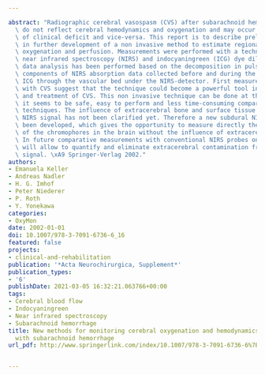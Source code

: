---
abstract: "Radiographic cerebral vasospasm (CVS) after subarachnoid hemorrhage (SAH)\
  \ do not reflect cerebral hemodynamics and oxygenation and may occur in the absence\
  \ of clinical deficit and vice-versa. This report is to describe preliminary findings\
  \ in further development of a non invasive method to estimate regional cerebral\
  \ oxygenation and perfusion. Measurements were performed with a technique combining\
  \ near infrared spectroscopy (NIRS) and indocyaningreen (ICG) dye dilution. Successful\
  \ data analysis has been performed based on the decomposition in pulsatile and non-pulsatile\
  \ components of NIRS absorption data collected before and during the passage of\
  \ ICG through the vascular bed under the NIRS-detector. First measurements in patients\
  \ with CVS suggest that the technique could become a powerful tool in the detection\
  \ and treatment of CVS. This non invasive technique can be done at the bedside,\
  \ it seems to be safe, easy to perform and less time-consuming compared to conventional\
  \ techniques. The influence of extracerebral bone and surface tissue on cerebral\
  \ NIRS signal has not been clarified yet. Therefore a new subdural NIRS probe has\
  \ been developed, which gives the opportunity to measure directly the concentration\
  \ of the chromophores in the brain without the influence of extracerebral contamination.\
  \ In future comparative measurements with conventional NIRS probes on the scalp\
  \ will allow to quantify and eliminate extracerebral contamination from the NIRS\
  \ signal. \xA9 Springer-Verlag 2002."
authors:
- Emanuela Keller
- Andreas Nadler
- H. G. Imhof
- Peter Niederer
- P. Roth
- Y. Yonekawa
categories:
- OxyMon
date: 2002-01-01
doi: 10.1007/978-3-7091-6736-6_16
featured: false
projects:
- clinical-and-rehabilitation
publication: '*Acta Neurochirurgica, Supplement*'
publication_types:
- '6'
publishDate: 2021-03-05 16:32:21.063766+00:00
tags:
- Cerebral blood flow
- Indocyaningreen
- Near infrared spectroscopy
- Subarachnoid hemorrhage
title: New methods for monitoring cerebral oxygenation and hemodynamics in patients
  with subarachnoid hemorrhage
url_pdf: http://www.springerlink.com/index/10.1007/978-3-7091-6736-6%7B%5C_%7D16 http://link.springer.com/10.1007/978-3-7091-6736-6_16

---
